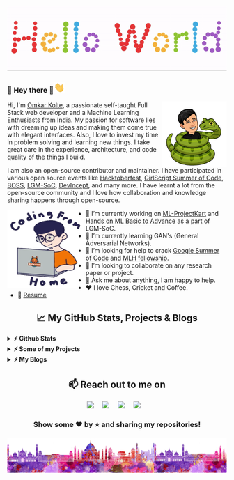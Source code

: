 <p align="center">
  <img src="https://github.com/psyduck1203/psyduck1203/blob/main/assests/hello-world.gif">
</p>

### :rainbow: Hey there :eyes:<img src="https://github.com/psyduck1203/psyduck1203/blob/main/assests/Hi.gif" width="25px"> <!-- <img src="https://komarev.com/ghpvc/?username=psyduck1203&label=Visitors%20&color=0e75b6&style=flat" alt="psyduck1203" /> -->
<a href=""><img src="https://github.com/psyduck1203/psyduck1203/blob/main/assests/python.png" align="right" height="150" /></a>


Hi, I'm [Omkar Kolte](https://psyduck1203.github.io/portfolio-main/index.html), a passionate self-taught Full Stack web developer and a Machine Learning Enthusiasts from India. My passion for software lies with dreaming up ideas and making them come true with elegant interfaces. Also, I love to invest my time in problem solving and learning new things. I take great care in the experience, architecture, and code quality of the things I build.

I am also an open-source contributor and maintainer. I have participated in various open source events like [Hacktoberfest](), [GirlScript Summer of Code](), [BOSS](), [LGM-SoC](), [DevIncept](), and many more. I have learnt a lot from the open-source community and I love how collaboration and knowledge sharing happens through open-source.

<!-- ![](https://github.com/psyduck1203/psyduck1203/blob/main/assests/header_.png) -->

<img alt="GIF" src="https://github.com/psyduck1203/psyduck1203/blob/main/assests/giphy.webp" align="left" width="180" height="180" />

- 🔭 I’m currently working on [ML-ProjectKart](https://github.com/prathimacode-hub/ML-ProjectKart) and [Hands on ML Basic to Advance](https://github.com/Niketkumardheeryan/Hands-on-ML-Basic-to-Advance-) as a part of LGM-SoC.
- 🌱 I’m currently learning GAN's (General Adversarial Networks). 
- 🤔 I’m looking for help to crack [Google Summer of Code]() and [MLH fellowship]().
- 👯 I’m looking to collaborate on any research paper or project.
- 💬 Ask me about anything, I am happy to help.
- ❤️ I love Chess, Cricket and Coffee. 
- 📝 [Resume]()

<h2 align="center">📈 My GitHub Stats, Projects & Blogs</h2>
<p align="center">
  <details>	
    <summary><b>⚡ Github Stats</b></summary>
      <p align="center"> <img src="https://github-readme-stats.vercel.app/api?username=psyduck1203&show_icons=true&theme=jolly" alt="psyduck1203" />
      <p align="center"> <img align="center" src="https://github-readme-streak-stats.herokuapp.com/?user=psyduck1203&theme=jolly" alt="psyduck1203" />
        
![Omkar Kolte's github activity graph](https://activity-graph.herokuapp.com/graph?username=psyduck1203)
  
  </details>

  <details>	
    <summary><b>⚡ Some of my Projects</b></summary>

[![Readme Card](https://github-readme-stats.vercel.app/api/pin/?username=psyduck1203&repo=CDSA)](https://github.com/psyduck1203/CDSA)

[![Readme Card](https://github-readme-stats.vercel.app/api/pin/?username=psyduck1203&repo=Analysis_of_Faculty_Participation_Data)](https://github.com/psyduck1203/Analysis_of_Faculty_Participation_Data)
  </details>
  
  <details>	
    <summary><b>⚡ My Blogs</b></summary>

  </details>
</p>

<h2 align="center">📫 Reach out to me on</h2>
<p align="center">
  <a target="_blank"href="https://www.linkedin.com/in/omkarkolte"><img src="https://img.shields.io/badge/linkedin-%230077B5.svg?&style=for-the-badge&logo=linkedin&logoColor=white" /></a>&nbsp;&nbsp;&nbsp;&nbsp;
  <a target="_blank"href="https://twitter.com/OmkarKolte3"><img src="https://img.shields.io/badge/twitter-%231DA1F2.svg?&style=for-the-badge&logo=twitter&logoColor=white" /></a>&nbsp;&nbsp;&nbsp;&nbsp;
  <a href="mailto:omkarkolte78@gmail.com?subject=Hello%20Omkar,%20From%20Github"><img src="https://img.shields.io/badge/gmail-%23D14836.svg?&style=for-the-badge&logo=gmail&logoColor=white" /></a>&nbsp;&nbsp;&nbsp;&nbsp;
  <a href="https://www.instagram.com/12_omkar_03"><img src="https://img.shields.io/badge/instagram-%23D14836.svg?&style=for-the-badge&logo=instagram&logoColor=white" /></a>&nbsp;&nbsp;&nbsp;&nbsp;
</p>

<div align="center">
  
### Show some ❤️ by ⭐ and sharing my repositories!

</div>

![](https://github.com/psyduck1203/psyduck1203/blob/main/assests/footer.png)
